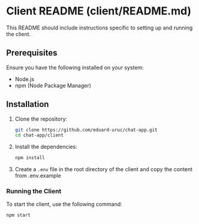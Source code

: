 # Client README (client/README.md)

This README should include instructions specific to setting up and running the client.

## Prerequisites

Ensure you have the following installed on your system:

- Node.js
- npm (Node Package Manager)

## Installation

1. Clone the repository:

   ```bash
   git clone https://github.com/eduard-uruc/chat-app.git
   cd chat-app/client
   ```

2. Install the dependencies:

   ```bash
   npm install
   ```

3. Create a `.env` file in the root directory of the client and copy the content from .env.example

### Running the Client

To start the client, use the following command:

```bash
npm start
```

